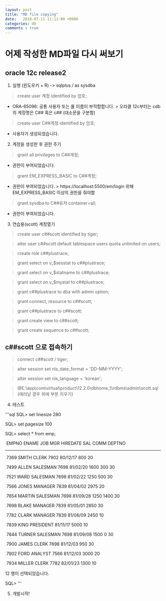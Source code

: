 ```yaml
---
layout: post
title: "MD file copying"
date:   2018-07-11 11:11:00 +0900
categories: db
comments : true
---
```


# 어제 작성한 MD파일 다시 써보기

## oracle 12c release2

 
1. 실행 (윈도우키 + R) -> sqlplus / as sysdba

 > create user 계정 identified by 암호;
 + ORA-65096: 공통 사용자 또는 롤 이름이 부적합합니다. > 오라클 12c부터는 cdb의 계정명은 C## 혹은 c## (대소문을 구분함)

 > create user C##계정 identified by 암호;
 + 사용자가 생성되었습니다.

 

2. 계정을 생성한 후 권한 주기

 > grant all privileges to C##계정;
 + 권한이 부여되었습니다.

 > grant EM_EXPRESS_BASIC to C##계정; 
 + 권한이 부여되었습니다. > https://localhost:5500/em/login 위해 EM_EXPRESS_BASIC 이상의 권한을 줘야함

 > grant sysdba to C##유저 container=all;
 + 권한이 부여되었습니다.

 
3. 연습용(scott) 계정열기

 >create user c##scott identified by tiger;

 >alter user c##scott default tablespace users quota unlimited on users;
 
 >create role c##plustrace;
 
 >grant select on v_$sesstat to c##plustrace;
 
 >grant select on v_$statname to c##plustrace;
 
 >grant select on v_$mystat to c##plustrace;
 
 >grant c##plustrace to dba with admin option;

 >grant connect, resource to c##scott;

 >grant c##plustrace to c##scott;
 
 >grant create view to c##scott;

 >grant create sequence to c##scott;

 
## c##scott 으로 접속하기

 >connect c##scott / tiger;

 >alter session set nls_date_format = 'DD-MM-YYYY';

 >alter session set nls_language = 'korean';

 >@E:\app\com\virtual\product\12.2.0\dbhome_1\rdbms\admin\scott.sql (에러날 경우 위에 부분 지우기)

 

4. 테스트

'''sql 
SQL> set linesize 280

SQL> set pagesize 100

SQL> select * from emp;

 

​     EMPNO ENAME                JOB                       MGR HIREDATE        SAL       COMM     DEPTNO

---------- -------------------- ------------------ ---------- -------- ---------- ---------- ----------

​      7369 SMITH                CLERK                    7902 80/12/17        800                    20

​      7499 ALLEN                SALESMAN                 7698 81/02/20       1600        300         30

​      7521 WARD                 SALESMAN                 7698 81/02/22       1250        500         30

​      7566 JONES                MANAGER                  7839 81/04/02       2975                    20

​      7654 MARTIN               SALESMAN                 7698 81/09/28       1250       1400         30

​      7698 BLAKE                MANAGER                  7839 81/05/01       2850                    30

​      7782 CLARK                MANAGER                  7839 81/06/09       2450                    10

​      7839 KING                 PRESIDENT                     81/11/17       5000                    10

​      7844 TURNER               SALESMAN                 7698 81/09/08       1500          0         30

​      7900 JAMES                CLERK                    7698 81/12/03        950                    30

​      7902 FORD                 ANALYST                  7566 81/12/03       3000                    20

​      7934 MILLER               CLERK                    7782 82/01/23       1300                    10

 

12 행이 선택되었습니다.

 

SQL>
'''
 

5. 개발시작!

 
